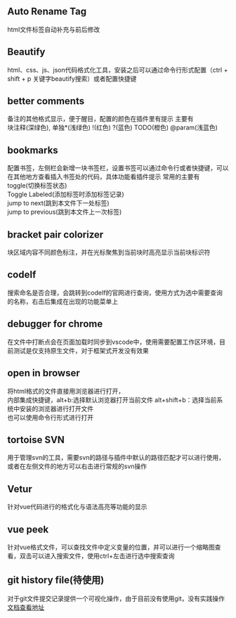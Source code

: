 ## Auto Rename  Tag

  html文件标签自动补充与前后修改

## Beautify

  html、css、js、json代码格式化工具，安装之后可以通过命令行形式配置（ctrl + shift + p  关键字beautify搜索）或者配置快捷键

## better comments

  备注的其他格式显示，便于醒目，配置的颜色在插件里有提示
  主要有  
    块注释(深绿色), 单独*(浅绿色) !(红色) ?(蓝色) TODO(橙色) @param(浅蓝色) 

## bookmarks

  配置书签，左侧栏会新增一块书签栏，设置书签可以通过命令行或者快捷键，可以在其他地方查看插入书签处的代码，具体功能看插件提示
  常用的主要有  
      toggle(切换标签状态)   
      Toggle Labeled(添加标签时添加标签记录)   
      jump to next(跳到本文件下一处标签)   
      jump to previous(跳到本文件上一次标签)  

## bracket pair colorizer
  
  块区域内容不同颜色标注，并在光标聚焦到当前块时高亮显示当前块标识符
  
## codeIf
 
  搜索命名是否合理，会跳转到codeIf的官网进行查询，使用方式为选中需要查询的名称，右击后集成在出现的功能菜单上

## debugger for chrome

  在文件中打断点会在页面加载时同步到vscode中，使用需要配置工作区环境，目前测试是仅支持原生文件，对于框架式开发没有效果
  
## open in browser
  将html格式的文件直接用浏览器进行打开，  
  内部集成快捷键，alt+b:选择默认浏览器打开当前文件  alt+shift+b：选择当前系统中安装的浏览器进行打开文件  
  也可以使用命令行形式进行打开

## tortoise SVN

  用于管理svn的工具，需要svn的路径与插件中默认的路径匹配才可以进行使用，或者在左侧文件的地方可以右击进行常规的svn操作
  
## Vetur

  针对vue代码进行的格式化与语法高亮等功能的显示
  
## vue peek
  
  针对vue格式文件，可以查找文件中定义变量的位置，并可以进行一个缩略图查看，双击可以进入搜索文件，使用ctrl+左击进行选中搜索查询
  
 ## git history file(待使用)
 
  对于git文件提交记录提供一个可视化操作，由于目前没有使用git，没有实践操作  
  [ 文档查看地址 ](https://marketplace.visualstudio.com/items?itemName=pomber.git-file-history)
  

